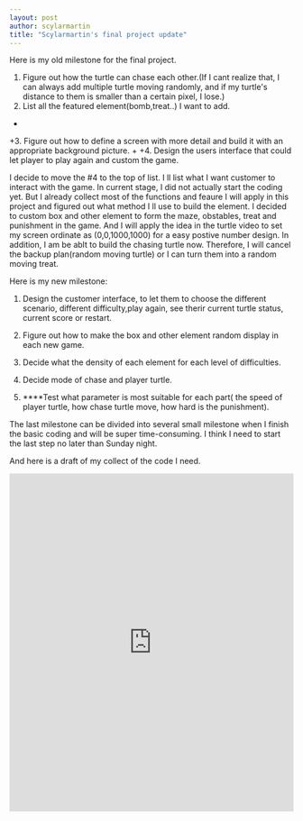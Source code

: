 ```yaml
---
layout: post
author: scylarmartin
title: "Scylarmartin's final project update"
---
```


Here is my old milestone for the final project.

1. Figure out how the turtle can chase each other.(If I cant realize that, I can always add multiple turtle moving randomly, and if my
turtle's distance to them is smaller than a certain pixel, I lose.)
2. List all the featured element(bomb,treat..) I want to add.
+
+3. Figure out how to define a screen with more detail and build it with an appropriate background picture.
+
+4. Design the users interface that could let player to play again and custom the game.

I decide to move the #4 to the top of list. I ll list what I want customer to interact with the game. In current stage, I did not actually
start the coding yet. But I already collect most of the functions and feaure I will apply in this project and figured out what method I ll 
use to build the element. I decided to custom box and other element to form the maze, obstables, treat and punishment in the game. And I 
will apply the idea in the turtle video to set my screen ordinate as (0,0,1000,1000) for a easy postive number design. In addition, I am be
ablt to build the chasing turtle now. Therefore, I will cancel the backup plan(random moving turtle) or I can turn them into a random moving
treat.

Here is my new milestone:

1. Design the customer interface, to let them to choose the different scenario, different difficulty,play again, see therir current turtle 
status, current score or restart.

2. Figure out how to make the box and other element random display in each new game.

3. Decide what the density of each element for each level of difficulties.

4. Decide mode of chase and player turtle.

5. ****Test what parameter is most suitable for each part( the speed of player turtle, how chase turtle move, how hard is the punishment).
  
  
The last milestone can be divided into several small milestone when I finish the basic coding and will be super time-consuming. I think I need
to start the last step no later than Sunday night.

And here is a draft of my collect of the code I need.
<iframe src="https://trinket.io/embed/python3/a4d1cd4d4a" width="100%" height="600" frameborder="0" marginwidth="0" marginheight="
0" allowfullscreen></iframe>



